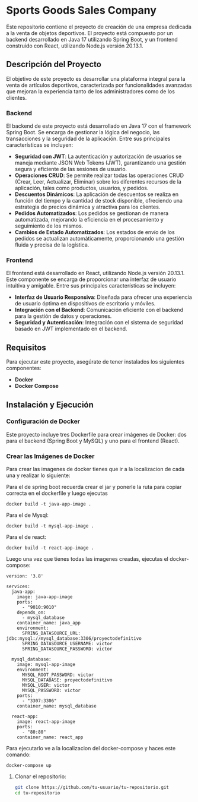 # Sports Goods Sales Company

Este repositorio contiene el proyecto de creación de una empresa dedicada a la venta de objetos deportivos. El proyecto está compuesto por un backend desarrollado en Java 17 utilizando Spring Boot, y un frontend construido con React, utilizando Node.js versión 20.13.1.

## Descripción del Proyecto

El objetivo de este proyecto es desarrollar una plataforma integral para la venta de artículos deportivos, caracterizada por funcionalidades avanzadas que mejoran la experiencia tanto de los administradores como de los clientes.

### Backend

El backend de este proyecto está desarrollado en Java 17 con el framework Spring Boot. Se encarga de gestionar la lógica del negocio, las transacciones y la seguridad de la aplicación. Entre sus principales características se incluyen:

- **Seguridad con JWT**: La autenticación y autorización de usuarios se maneja mediante JSON Web Tokens (JWT), garantizando una gestión segura y eficiente de las sesiones de usuario.
- **Operaciones CRUD**: Se permite realizar todas las operaciones CRUD (Crear, Leer, Actualizar, Eliminar) sobre los diferentes recursos de la aplicación, tales como productos, usuarios, y pedidos.
- **Descuentos Dinámicos**: La aplicación de descuentos se realiza en función del tiempo y la cantidad de stock disponible, ofreciendo una estrategia de precios dinámica y atractiva para los clientes.
- **Pedidos Automatizados**: Los pedidos se gestionan de manera automatizada, mejorando la eficiencia en el procesamiento y seguimiento de los mismos.
- **Cambios de Estado Automatizados**: Los estados de envío de los pedidos se actualizan automáticamente, proporcionando una gestión fluida y precisa de la logística.

### Frontend

El frontend está desarrollado en React, utilizando Node.js versión 20.13.1. Este componente se encarga de proporcionar una interfaz de usuario intuitiva y amigable. Entre sus principales características se incluyen:

- **Interfaz de Usuario Responsiva**: Diseñada para ofrecer una experiencia de usuario óptima en dispositivos de escritorio y móviles.
- **Integración con el Backend**: Comunicación eficiente con el backend para la gestión de datos y operaciones.
- **Seguridad y Autenticación**: Integración con el sistema de seguridad basado en JWT implementado en el backend.

## Requisitos

Para ejecutar este proyecto, asegúrate de tener instalados los siguientes componentes:

- **Docker**
- **Docker Compose**

## Instalación y Ejecución

### Configuración de Docker

Este proyecto incluye tres Dockerfile para crear imágenes de Docker: dos para el backend (Spring Boot y MySQL) y uno para el frontend (React).

### Crear las Imágenes de Docker
Para crear las imagenes de docker tienes que ir a la localizacion de cada una y realizar lo siguiente:

Para el de spring boot recuerda crear el jar y ponerle la ruta para copiar correcta en el dockerfile y luego ejecutas
```
docker build -t java-app-image .
```
Para el de Mysql:
```
docker build -t mysql-app-image .
```
Para el de react:

```
docker build -t react-app-image .
```
Luego una vez que tienes todas las imagenes creadas, ejecutas el docker-compose:

```
version: '3.8'

services:
  java-app:
    image: java-app-image
    ports:
      - "9010:9010"
    depends_on:
      - mysql_database
    container_name: java_app
    environment:
      SPRING_DATASOURCE_URL: jdbc:mysql://mysql_database:3306/proyectodefinitivo
      SPRING_DATASOURCE_USERNAME: victor
      SPRING_DATASOURCE_PASSWORD: victor
      
  mysql_database:
    image: mysql-app-image
    environment:
      MYSQL_ROOT_PASSWORD: victor
      MYSQL_DATABASE: proyectodefinitivo
      MYSQL_USER: victor
      MYSQL_PASSWORD: victor
    ports:
      - "3307:3306"
    container_name: mysql_database

  react-app:
    image: react-app-image
    ports:
      - "80:80"
    container_name: react_app

```
Para ejecutarlo ve a la localizacion del docker-compose y haces este comando: 

```
docker-compose up
```


1. Clonar el repositorio:
   ```bash
   git clone https://github.com/tu-usuario/tu-repositorio.git
   cd tu-repositorio

